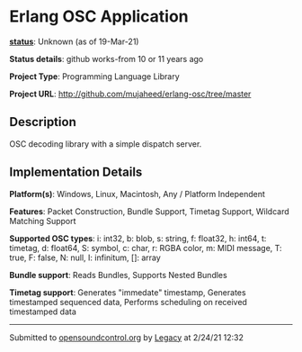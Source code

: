 # Erlang OSC Application

**[status](../implementation-status.html)**: Unknown (as of 19-Mar-21)

**Status details**: 
github works-from 10 or 11 years ago

**Project Type**: Programming Language Library

**Project URL**: <http://github.com/mujaheed/erlang-osc/tree/master>

## Description

OSC decoding library with a simple dispatch server.

## Implementation Details

**Platform(s)**: Windows, Linux, Macintosh, Any / Platform Independent

**Features**: Packet Construction, Bundle Support, Timetag Support, Wildcard Matching Support

**Supported OSC types**: i: int32, b: blob, s: string, f: float32, h: int64, t: timetag, d: float64, S: symbol, c: char, r: RGBA color, m: MIDI message, T: true, F: false, N: null, I: infinitum, []: array

**Bundle support**: Reads Bundles, Supports Nested Bundles

**Timetag support**: Generates "immedate" timestamp, Generates timestamped sequenced data, Performs scheduling on received timestamped data

---
Submitted to [opensoundcontrol.org](https://opensoundcontrol.org) by [Legacy](https://web.archive.org) at 2/24/21 12:32
